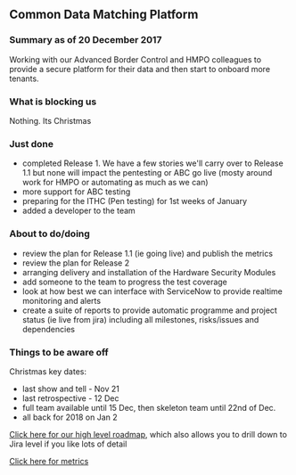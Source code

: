 ## Common Data Matching Platform

### Summary as of 20 December 2017
Working with our Advanced Border Control and HMPO colleagues to provide a secure platform for their data and then start to onboard more tenants.

### What is blocking us
Nothing. Its Christmas

### Just done
- completed Release 1. We have a few stories we'll carry over to Release 1.1 but none will impact the pentesting or ABC go live (mosty around work for HMPO or automating as much as we can)
- more support for ABC testing
- preparing for the ITHC (Pen testing) for 1st weeks of January
- added a developer to the team

### About to do/doing
- review the plan for Release 1.1 (ie going live) and publish the metrics
- review the plan for Release 2
- arranging delivery and installation of the Hardware Security Modules
- add someone to the team to progress the test coverage
- look at how best we can interface with ServiceNow to provide realtime monitoring and alerts
- create a suite of reports to provide automatic programme and project status (ie live from jira) including all milestones, risks/issues and dependencies

### Things to be aware off
Christmas key dates:
- last show and tell - Nov 21
- last retrospective - 12 Dec
- full team available until 15 Dec, then skeleton team until 22nd of Dec.
- all back for 2018 on Jan 2

[Click here for our high level roadmap](https://collaboration.homeoffice.gov.uk/display/CDP/A.+Roadmap), which also allows you to drill down to Jira level if you like lots of detail

[Click here for metrics](metrics.html)
